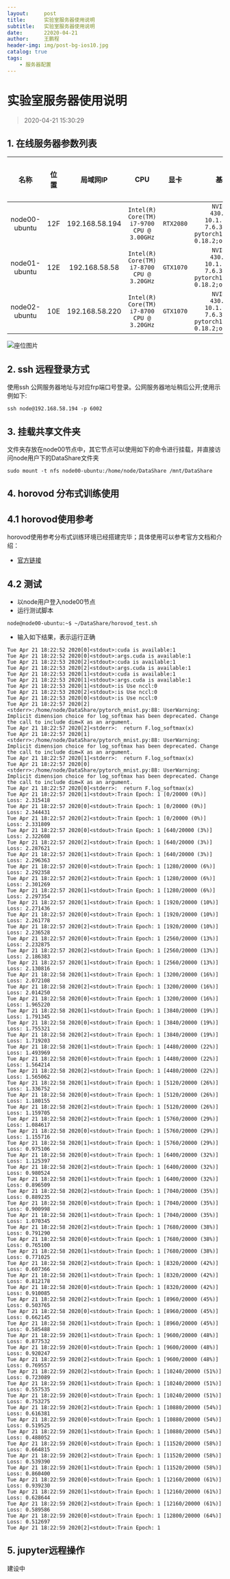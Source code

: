 ```yaml
---
layout:     post
title:      实验室服务器使用说明
subtitle:   实验室服务器使用说明
date:       22020-04-21
author:     王鹏程
header-img: img/post-bg-ios10.jpg
catalog: true
tags:
    - 服务器配置
---
```


# 实验室服务器使用说明

> 2020-04-21 15:30:29


## 1. 在线服务器参数列表

|名称|位置|局域网IP|CPU|显卡|基本环境|登录账号|登录密码|frp映射端口|共享目录|
|:---:|:---:|:---:|:---:|:---:|:---:|:---:|:---:|:---:|:---:|
|node00-ubuntu|12F|192.168.58.194|`Intel(R) Core(TM) i7-9700 CPU @ 3.00GHz`|`RTX2080`|`NVIDIA-SMI 430.50;CUDA 10.1.243;cudnn 7.6.3;python3-pytorch1.3.1;horovod 0.18.2;openmpi 4.0.2`|node|root|6002|`/home/node/DataShare`|
|node01-ubuntu|12E|192.168.58.58|`Intel(R) Core(TM) i7-8700 CPU @ 3.20GHz`|`GTX1070`|`NVIDIA-SMI 430.50;CUDA 10.1.243;cudnn 7.6.3;python3-pytorch1.3.1;horovod 0.18.2;openmpi 4.0.2`|node|root|6003|`/home/node/DataShare`|
|node02-ubuntu|10E|192.168.58.220|`Intel(R) Core(TM) i7-8700 CPU @ 3.20GHz`|`GTX1070`|`NVIDIA-SMI 430.50;CUDA 10.1.243;cudnn 7.6.3;python3-pytorch1.3.1;horovod 0.18.2;openmpi 4.0.2`|node|root|6004|`/home/node/DataShare`|

![座位图片](https://wangpengcheng.github.io/img/20200421180747.jpg)

## 2. ssh 远程登录方式
使用ssh 公网服务器地址与对应frp端口号登录。公网服务器地址稍后公开;使用示例如下:
```ssh
ssh node@192.168.58.194 -p 6002 
```

## 3. 挂载共享文件夹

文件夹存放在node00节点中，其它节点可以使用如下的命令进行挂载，并直接访问node用户下的DataShare文件夹

```shell
sudo mount -t nfs node00-ubuntu:/home/node/DataShare /mnt/DataShare
```

## 4. horovod 分布式训练使用

## 4.1 horovod使用参考

horovod使用参考分布式训练环境已经搭建完毕；具体使用可以参考官方文档和介绍：
- [官方链接](https://github.com/horovod/horovod)

## 4.2 测试

- 以node用户登入node00节点
- 运行测试脚本
```shell
node@node00-ubuntu:~$ ~/DataShare/horovod_test.sh
```
- 输入如下结果，表示运行正确
```shell
Tue Apr 21 18:22:52 2020[0]<stdout>:cuda is available:1
Tue Apr 21 18:22:52 2020[0]<stdout>:args.cuda is available:1
Tue Apr 21 18:22:53 2020[2]<stdout>:cuda is available:1
Tue Apr 21 18:22:53 2020[2]<stdout>:args.cuda is available:1
Tue Apr 21 18:22:53 2020[1]<stdout>:cuda is available:1
Tue Apr 21 18:22:53 2020[1]<stdout>:args.cuda is available:1
Tue Apr 21 18:22:53 2020[1]<stdout>:is Use nccl:0
Tue Apr 21 18:22:53 2020[2]<stdout>:is Use nccl:0
Tue Apr 21 18:22:53 2020[0]<stdout>:is Use nccl:0
Tue Apr 21 18:22:57 2020[2]<stderr>:/home/node/DataShare/pytorch_mnist.py:88: UserWarning: Implicit dimension choice for log_softmax has been deprecated. Change the call to include dim=X as an argument.
Tue Apr 21 18:22:57 2020[2]<stderr>:  return F.log_softmax(x)
Tue Apr 21 18:22:57 2020[1]<stderr>:/home/node/DataShare/pytorch_mnist.py:88: UserWarning: Implicit dimension choice for log_softmax has been deprecated. Change the call to include dim=X as an argument.
Tue Apr 21 18:22:57 2020[1]<stderr>:  return F.log_softmax(x)
Tue Apr 21 18:22:57 2020[0]<stderr>:/home/node/DataShare/pytorch_mnist.py:88: UserWarning: Implicit dimension choice for log_softmax has been deprecated. Change the call to include dim=X as an argument.
Tue Apr 21 18:22:57 2020[0]<stderr>:  return F.log_softmax(x)
Tue Apr 21 18:22:57 2020[1]<stdout>:Train Epoch: 1 [0/20000 (0%)]       Loss: 2.315418
Tue Apr 21 18:22:57 2020[0]<stdout>:Train Epoch: 1 [0/20000 (0%)]       Loss: 2.344431
Tue Apr 21 18:22:57 2020[2]<stdout>:Train Epoch: 1 [0/20000 (0%)]       Loss: 2.331809
Tue Apr 21 18:22:57 2020[0]<stdout>:Train Epoch: 1 [640/20000 (3%)]     Loss: 2.322608
Tue Apr 21 18:22:57 2020[2]<stdout>:Train Epoch: 1 [640/20000 (3%)]     Loss: 2.287621
Tue Apr 21 18:22:57 2020[1]<stdout>:Train Epoch: 1 [640/20000 (3%)]     Loss: 2.296363
Tue Apr 21 18:22:57 2020[0]<stdout>:Train Epoch: 1 [1280/20000 (6%)]    Loss: 2.292358
Tue Apr 21 18:22:57 2020[2]<stdout>:Train Epoch: 1 [1280/20000 (6%)]    Loss: 2.301269
Tue Apr 21 18:22:57 2020[1]<stdout>:Train Epoch: 1 [1280/20000 (6%)]    Loss: 2.297354
Tue Apr 21 18:22:57 2020[1]<stdout>:Train Epoch: 1 [1920/20000 (10%)]   Loss: 2.271436
Tue Apr 21 18:22:57 2020[0]<stdout>:Train Epoch: 1 [1920/20000 (10%)]   Loss: 2.261778
Tue Apr 21 18:22:57 2020[2]<stdout>:Train Epoch: 1 [1920/20000 (10%)]   Loss: 2.236528
Tue Apr 21 18:22:57 2020[0]<stdout>:Train Epoch: 1 [2560/20000 (13%)]   Loss: 2.232875
Tue Apr 21 18:22:57 2020[2]<stdout>:Train Epoch: 1 [2560/20000 (13%)]   Loss: 2.186383
Tue Apr 21 18:22:57 2020[1]<stdout>:Train Epoch: 1 [2560/20000 (13%)]   Loss: 2.130816
Tue Apr 21 18:22:58 2020[1]<stdout>:Train Epoch: 1 [3200/20000 (16%)]   Loss: 2.072108
Tue Apr 21 18:22:58 2020[2]<stdout>:Train Epoch: 1 [3200/20000 (16%)]   Loss: 2.014250
Tue Apr 21 18:22:58 2020[0]<stdout>:Train Epoch: 1 [3200/20000 (16%)]   Loss: 1.965220
Tue Apr 21 18:22:58 2020[1]<stdout>:Train Epoch: 1 [3840/20000 (19%)]   Loss: 1.791345
Tue Apr 21 18:22:58 2020[0]<stdout>:Train Epoch: 1 [3840/20000 (19%)]   Loss: 1.755321
Tue Apr 21 18:22:58 2020[2]<stdout>:Train Epoch: 1 [3840/20000 (19%)]   Loss: 1.719203
Tue Apr 21 18:22:58 2020[1]<stdout>:Train Epoch: 1 [4480/20000 (22%)]   Loss: 1.493969
Tue Apr 21 18:22:58 2020[0]<stdout>:Train Epoch: 1 [4480/20000 (22%)]   Loss: 1.564214
Tue Apr 21 18:22:58 2020[2]<stdout>:Train Epoch: 1 [4480/20000 (22%)]   Loss: 1.565062
Tue Apr 21 18:22:58 2020[1]<stdout>:Train Epoch: 1 [5120/20000 (26%)]   Loss: 1.336752
Tue Apr 21 18:22:58 2020[0]<stdout>:Train Epoch: 1 [5120/20000 (26%)]   Loss: 1.180155
Tue Apr 21 18:22:58 2020[2]<stdout>:Train Epoch: 1 [5120/20000 (26%)]   Loss: 1.159705
Tue Apr 21 18:22:58 2020[2]<stdout>:Train Epoch: 1 [5760/20000 (29%)]   Loss: 1.084617
Tue Apr 21 18:22:58 2020[0]<stdout>:Train Epoch: 1 [5760/20000 (29%)]   Loss: 1.155716
Tue Apr 21 18:22:58 2020[1]<stdout>:Train Epoch: 1 [5760/20000 (29%)]   Loss: 0.975106
Tue Apr 21 18:22:58 2020[0]<stdout>:Train Epoch: 1 [6400/20000 (32%)]   Loss: 1.125397
Tue Apr 21 18:22:58 2020[2]<stdout>:Train Epoch: 1 [6400/20000 (32%)]   Loss: 0.980524
Tue Apr 21 18:22:58 2020[1]<stdout>:Train Epoch: 1 [6400/20000 (32%)]   Loss: 0.896509
Tue Apr 21 18:22:58 2020[2]<stdout>:Train Epoch: 1 [7040/20000 (35%)]   Loss: 0.889235
Tue Apr 21 18:22:58 2020[0]<stdout>:Train Epoch: 1 [7040/20000 (35%)]   Loss: 0.900998
Tue Apr 21 18:22:58 2020[1]<stdout>:Train Epoch: 1 [7040/20000 (35%)]   Loss: 1.070345
Tue Apr 21 18:22:58 2020[2]<stdout>:Train Epoch: 1 [7680/20000 (38%)]   Loss: 0.791290
Tue Apr 21 18:22:58 2020[0]<stdout>:Train Epoch: 1 [7680/20000 (38%)]   Loss: 0.765100
Tue Apr 21 18:22:58 2020[1]<stdout>:Train Epoch: 1 [7680/20000 (38%)]   Loss: 0.771025
Tue Apr 21 18:22:58 2020[2]<stdout>:Train Epoch: 1 [8320/20000 (42%)]   Loss: 0.607366
Tue Apr 21 18:22:58 2020[1]<stdout>:Train Epoch: 1 [8320/20000 (42%)]   Loss: 0.812178
Tue Apr 21 18:22:58 2020[0]<stdout>:Train Epoch: 1 [8320/20000 (42%)]   Loss: 0.910085
Tue Apr 21 18:22:58 2020[2]<stdout>:Train Epoch: 1 [8960/20000 (45%)]   Loss: 0.503765
Tue Apr 21 18:22:58 2020[0]<stdout>:Train Epoch: 1 [8960/20000 (45%)]   Loss: 0.662145
Tue Apr 21 18:22:58 2020[1]<stdout>:Train Epoch: 1 [8960/20000 (45%)]   Loss: 0.585488
Tue Apr 21 18:22:59 2020[1]<stdout>:Train Epoch: 1 [9600/20000 (48%)]   Loss: 0.877532
Tue Apr 21 18:22:59 2020[0]<stdout>:Train Epoch: 1 [9600/20000 (48%)]   Loss: 0.920247
Tue Apr 21 18:22:59 2020[2]<stdout>:Train Epoch: 1 [9600/20000 (48%)]   Loss: 0.769557
Tue Apr 21 18:22:59 2020[2]<stdout>:Train Epoch: 1 [10240/20000 (51%)]  Loss: 0.723089
Tue Apr 21 18:22:59 2020[1]<stdout>:Train Epoch: 1 [10240/20000 (51%)]  Loss: 0.557535
Tue Apr 21 18:22:59 2020[0]<stdout>:Train Epoch: 1 [10240/20000 (51%)]  Loss: 0.753275
Tue Apr 21 18:22:59 2020[2]<stdout>:Train Epoch: 1 [10880/20000 (54%)]  Loss: 0.616381
Tue Apr 21 18:22:59 2020[0]<stdout>:Train Epoch: 1 [10880/20000 (54%)]  Loss: 0.519525
Tue Apr 21 18:22:59 2020[1]<stdout>:Train Epoch: 1 [10880/20000 (54%)]  Loss: 0.488052
Tue Apr 21 18:22:59 2020[0]<stdout>:Train Epoch: 1 [11520/20000 (58%)]  Loss: 0.664815
Tue Apr 21 18:22:59 2020[2]<stdout>:Train Epoch: 1 [11520/20000 (58%)]  Loss: 0.539390
Tue Apr 21 18:22:59 2020[1]<stdout>:Train Epoch: 1 [11520/20000 (58%)]  Loss: 0.860400
Tue Apr 21 18:22:59 2020[0]<stdout>:Train Epoch: 1 [12160/20000 (61%)]  Loss: 0.939230
Tue Apr 21 18:22:59 2020[1]<stdout>:Train Epoch: 1 [12160/20000 (61%)]  Loss: 0.628644
Tue Apr 21 18:22:59 2020[2]<stdout>:Train Epoch: 1 [12160/20000 (61%)]  Loss: 0.589586
Tue Apr 21 18:22:59 2020[0]<stdout>:Train Epoch: 1 [12800/20000 (64%)]  Loss: 0.512697
Tue Apr 21 18:22:59 2020[2]<stdout>:Train Epoch: 1
```

## 5. jupyter远程操作
建设中